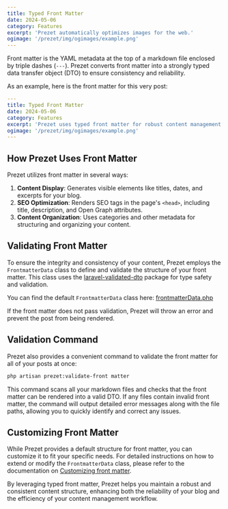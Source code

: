 ```yaml
---
title: Typed Front Matter
date: 2024-05-06
category: Features
excerpt: 'Prezet automatically optimizes images for the web.'
ogimage: '/prezet/img/ogimages/example.png'
---
```


Front matter is the YAML metadata at the top of a markdown file enclosed by triple dashes (`---`). Prezet converts front matter into a strongly typed data transfer object (DTO) to ensure consistency and reliability.
 
As an example, here is the front matter for this very post:

```yaml
---
title: Typed Front Matter
date: 2024-05-06
category: Features
excerpt: 'Prezet uses typed front matter for robust content management.'
ogimage: '/prezet/img/ogimages/example.png'
---
```

## How Prezet Uses Front Matter

Prezet utilizes front matter in several ways:

1. **Content Display**: Generates visible elements like titles, dates, and excerpts for your blog.
2. **SEO Optimization**: Renders SEO tags in the page's `<head>`, including title, description, and Open Graph attributes.
3. **Content Organization**: Uses categories and other metadata for structuring and organizing your content.

## Validating Front Matter

To ensure the integrity and consistency of your content, Prezet employs the `FrontmatterData` class to define and validate the structure of your front matter. This class uses the [laravel-validated-dto](https://wendell-adriel.gitbook.io/laravel-validated-dto) package for type safety and validation.

You can find the default `FrontmatterData` class here: [frontmatterData.php](https://github.com/benbjurstrom/prezet/blob/main/src/Data/frontmatterData.php)

If the front matter does not pass validation, Prezet will throw an error and prevent the post from being rendered.

## Validation Command

Prezet also provides a convenient command to validate the front matter for all of your posts at once:

```bash
php artisan prezet:validate-front matter
```

This command scans all your markdown files and checks that the front matter can be rendered into a valid DTO. If any files contain invalid front matter, the command will output detailed error messages along with the file paths, allowing you to quickly identify and correct any issues.

## Customizing Front Matter

While Prezet provides a default structure for front matter, you can customize it to fit your specific needs. For detailed instructions on how to extend or modify the `FrontmatterData` class, please refer to the documentation on [Customizing front matter](/customize/frontmatter).

By leveraging typed front matter, Prezet helps you maintain a robust and consistent content structure, enhancing both the reliability of your blog and the efficiency of your content management workflow.
